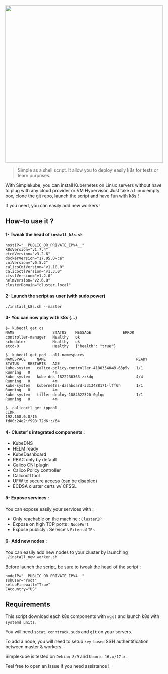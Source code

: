 <img src="https://i.imgur.com/gMGVimd.png" width="500">

> Simple as a shell script. It allow you to deploy easily k8s for tests or learn purposes.

With Simplekube, you can install Kubernetes on Linux servers without have to plug with any cloud provider or VM Hypervisor. Just take a Linux empty box, clone the git repo, launch the script and have fun with k8s ! 

If you need, you can easily add new workers !

## How-to use it ?

#### 1- Tweak the head of `install_k8s.sh`
 
```
hostIP="__PUBLIC_OR_PRIVATE_IPV4__"
k8sVersion="v1.7.4"
etcdVersion="v3.2.6"
dockerVersion="17.05.0-ce"
cniVersion="v0.5.2"
calicoCniVersion="v1.10.0"
calicoctlVersion="v1.3.0"
cfsslVersion="v1.2.0"
helmVersion="v2.6.0"
clusterDomain="cluster.local"
```
#### 2- Launch the script as user (with sudo power)

`./install_k8s.sh --master`

#### 3- You can now play with k8s (...)
```
$- kubectl get cs 
NAME                 STATUS    MESSAGE              ERROR
controller-manager   Healthy   ok
scheduler            Healthy   ok
etcd-0               Healthy   {"health": "true"}

$- kubectl get pod --all-namespaces
NAMESPACE     NAME                                        READY     STATUS    RESTARTS   AGE
kube-system   calico-policy-controller-4180354049-63p5v   1/1       Running   0          4m
kube-system   kube-dns-1822236363-zzkdq                   4/4       Running   0          4m
kube-system   kubernetes-dashboard-3313488171-lff6h       1/1       Running   0          4m
kube-system   tiller-deploy-1884622320-0glqq              1/1       Running   0          4m

$- calicoctl get ippool
CIDR
192.168.0.0/16
fd80:24e2:f998:72d6::/64
```
#### 4- Cluster's integrated components :

  - KubeDNS
  - HELM ready
  - KubeDashboard
  - RBAC only by default
  - Calico CNI plugin
  - Calico Policy controller 
  - Calicoctl tool
  - UFW to secure access (can be disabled)
  - ECDSA cluster certs w/ CFSSL

#### 5- Expose services :

You can expose easily your services with :

  - Only reachable on the machine : `ClusterIP`
  - Expose on high TCP ports : `NodePort`
  - Expose publicly : Service's `ExternalIPs`

#### 6- Add new nodes :

You can easily add new nodes to your cluster by launching `./install_new_worker.sh`

Before launch the script, be sure to tweak the head of the script :
```
nodeIP="__PUBLIC_OR_PRIVATE_IPV4__"
sshUser="root"
setupFirewall="True"
CAcountry="US"
```

## Requirements

This script download each k8s components with `wget` and launch k8s with `systemd units`. 

You will need `socat`, `conntrack`, `sudo` and `git` on your servers. 

To add a node, you will need to setup `key-based` SSH authentification between master & workers.

Simplekube is tested on `Debian 8/9` and `Ubuntu 16.x/17.x`.

Feel free to open an Issue if you need assistance !
